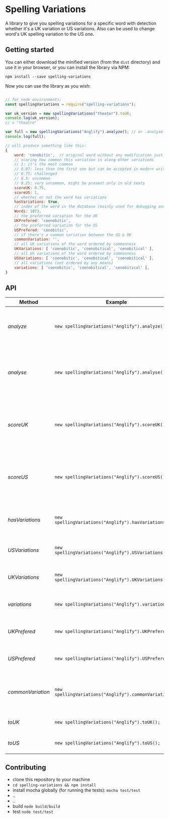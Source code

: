 # Spelling Variations

A library to give you spelling variations for a specific word with detection whether it's a UK variation or US variations. Also can be used to change word's UK spelling variation to the US one.

## Getting started

You can either download the minified version (from the `dist` directory) and use it in your browser, or you can install the library via NPM:

```
npm install --save spelling-variations
```

Now you can use the library as you wish:

```javascript

// for node environments:
const spellingVariations = require("spelling-variations");

var uk_version = new spellingVariations("theater").toUK;
console.log(uk_version);
// > "theatre"

var full = new spellingVariations("Anglify").analyze(); // or .analyse() for obvious reasons
console.log(full);

// will produce something like this:
{
	word: 'cenobitic', 	// original word without any modification just lowercased
	// scoring how common this variation is along other variations
	// 1: it's the most common
	// 0.87: less than the first one but can be accepted in modern writings
	// 0.75: challenged
	// 0.5: uncommon
	// 0.25: very uncommon, might be present only in old texts
	scoreUK: 0.75,
	scoreUS: 1,
	// whether or not the word has variations
	hasVariations: true,
	// index of the word in the database (mainly used for debugging and testing)
	Wordi: 1073,
	// the preferred variation for the UK
	UKPrefered: 'coenobitic',
	// the preferred variation for the US
	USPrefered: 'cenobitic',
	// if there's a common variation between the US & UK
	commonVariation: '',
	// all UK variations of the word ordered by commonness
	UKVariations: [ 'coenobitic', 'coenobitical', 'cenobitical' ],
	// all US variations of the word ordered by commonness
	USVariations: [ 'coenobitic', 'cenobitical', 'coenobitical' ],
	// all variations (not ordered by any means)
	variations: [ 'coenobitic', 'coenobitical', 'cenobitical' ],
}
```


## API

Method | Example | Returns | Description
--- | --- | --- | ---
*analyze* | `new spellingVariations("Anglify").analyze();` | `{Object}` | **@returns:** The object described above (in getting started)
*analyse* | `new spellingVariations("Anglify").analyse();` | `{Object}` | **@returns:** An alias of the same function above (made for obvious reasons)
*scoreUK* | `new spellingVariations("Anglify").scoreUK();` | `{Number}` | **@returns:** A score of how common this variation in the UK's texts (1-0)
*scoreUS* | `new spellingVariations("Anglify").scoreUS();` | `{Number}` | **@returns:** A score of how common this variation in the US's texts (1-0)
*hasVariations* | `new spellingVariations("Anglify").hasVariations();` | `{Boolean}` | **@returns:** Does this word have other variations?
*USVariations* | `new spellingVariations("Anglify").USVariations();` | `{Array}` | **@returns:** US variations of the word
*UKVariations* | `new spellingVariations("Anglify").UKVariations();` | `{Array}` | **@returns:** UK variations of the word
*variations* | `new spellingVariations("Anglify").variations();` | `{Array}` | **@returns:** All of the word's variations
*UKPrefered* | `new spellingVariations("Anglify").UKPrefered();` | `{String}` | **@returns:** UK's preferred variation
*USPrefered* | `new spellingVariations("Anglify").USPrefered();` | `{String}` | **@returns:** US's preferred variation
*commonVariation* | `new spellingVariations("Anglify").commonVariation();` | `{String}` | **@returns:** A variation that is common for the US and the UK
*toUK* | `new spellingVariations("Anglify").toUK();` | `{String}` | **@returns:** UK variant of the word
*toUS* | `new spellingVariations("Anglify").toUS();` | `{String}` | **@returns:** US variant of the word


## Contributing

* clone this repository to your machine
* `cd spelling-variations && npm install`
* install mocha globally (for running the tests): `mocha test/test`
* ..
* ..
* build `node build/build`
* test `node test/test`

